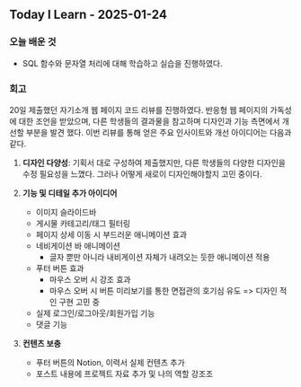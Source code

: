 ## Today I Learn - 2025-01-24

### 오늘 배운 것
- SQL 함수와 문자열 처리에 대해 학습하고 실습을 진행하였다.

### 회고
20일 제출했던 자기소개 웹 페이지 코드 리뷰를 진행하였다. 반응형 웹 페이지의 가독성에 대한 조언을 받았으며, 다른 학생들의 결과물을 참고하며 디자인과 기능 측면에서 개선할 부분을 발견 했다. 이번 리뷰를 통해 얻은 주요 인사이트와 개선 아이디어는 다음과 같다.

1. **디자인 다양성**: 기획서 대로 구성하여 제출했지만, 다른 학생들의 다양한 디자인을 수정 필요성을 느꼈다. 그러나 어떻게 새로이 디자인해야할지 고민 중이다.

2. **기능 및 디테일 추가 아이디어**
    - 이미지 슬라이드바
    - 게시물 카테고리/태그 필터링
    - 페이지 상세 이동 시 부드러운 애니메이션 효과
    - 네비게이션 바 애니메이션
      - 글자 뿐만 아니라 내비게이션 자체가 내려오는 듯한 애니메이션 적용
    - 푸터 버튼 효과
      - 마우스 오버 시 강조 효과
      - 마우스 오버 시 버튼 미리보기를 통한 면접관의 호기심 유도 => 디자인 적인 구현 고민 중
    - 실제 로그인/로그아웃/회원가입 기능
    - 댓글 기능

3. **컨텐츠 보충**
   - 푸터 버튼의 Notion, 이력서 실제 컨텐츠 추가
   - 포스트 내용에 프로젝트 자료 추가 및 나의 역할 강조조